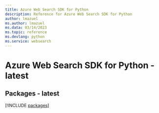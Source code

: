 ```yaml
---
title: Azure Web Search SDK for Python
description: Reference for Azure Web Search SDK for Python
author: lmazuel
ms.author: lmazuel
ms.data: 03/14/2023
ms.topic: reference
ms.devlang: python
ms.service: websearch
---
```

# Azure Web Search SDK for Python - latest
## Packages - latest
[!INCLUDE [packages](web-search-index.md)]